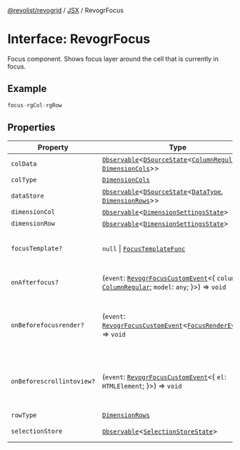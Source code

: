 [@revolist/revogrid](README.md) / [JSX](Namespace.JSX.md) / RevogrFocus

# Interface: RevogrFocus

Focus component. Shows focus layer around the cell that is currently in focus.

## Example

```ts
focus-rgCol-rgRow
```

## Properties

| Property | Type | Description | Defined in |
| ------ | ------ | ------ | ------ |
| `colData` | [`Observable`](TypeAlias.Observable.md)\<[`DSourceState`](TypeAlias.DSourceState.md)\<[`ColumnRegular`](Interface.ColumnRegular.md), [`DimensionCols`](TypeAlias.DimensionCols.md)\>\> | Column source | [src/components.d.ts:1723](https://github.com/revolist/revogrid/blob/0ab93afcbb5b98b002edc76b162fc6cdefa047cd/src/components.d.ts#L1723) |
| `colType` | [`DimensionCols`](TypeAlias.DimensionCols.md) | Column type | [src/components.d.ts:1727](https://github.com/revolist/revogrid/blob/0ab93afcbb5b98b002edc76b162fc6cdefa047cd/src/components.d.ts#L1727) |
| `dataStore` | [`Observable`](TypeAlias.Observable.md)\<[`DSourceState`](TypeAlias.DSourceState.md)\<[`DataType`](TypeAlias.DataType.md), [`DimensionRows`](TypeAlias.DimensionRows.md)\>\> | Data rows source | [src/components.d.ts:1731](https://github.com/revolist/revogrid/blob/0ab93afcbb5b98b002edc76b162fc6cdefa047cd/src/components.d.ts#L1731) |
| `dimensionCol` | [`Observable`](TypeAlias.Observable.md)\<[`DimensionSettingsState`](Interface.DimensionSettingsState.md)\> | Dimension settings X | [src/components.d.ts:1735](https://github.com/revolist/revogrid/blob/0ab93afcbb5b98b002edc76b162fc6cdefa047cd/src/components.d.ts#L1735) |
| `dimensionRow` | [`Observable`](TypeAlias.Observable.md)\<[`DimensionSettingsState`](Interface.DimensionSettingsState.md)\> | Dimension settings Y | [src/components.d.ts:1739](https://github.com/revolist/revogrid/blob/0ab93afcbb5b98b002edc76b162fc6cdefa047cd/src/components.d.ts#L1739) |
| `focusTemplate?` | `null` \| [`FocusTemplateFunc`](TypeAlias.FocusTemplateFunc.md) | Focus template custom function. Can be used to render custom focus layer. | [src/components.d.ts:1743](https://github.com/revolist/revogrid/blob/0ab93afcbb5b98b002edc76b162fc6cdefa047cd/src/components.d.ts#L1743) |
| `onAfterfocus?` | (`event`: [`RevogrFocusCustomEvent`](Interface.RevogrFocusCustomEvent.md)\<\{ `column`: [`ColumnRegular`](Interface.ColumnRegular.md); `model`: `any`; \}\>) => `void` | Used to setup properties after focus was rendered | [src/components.d.ts:1747](https://github.com/revolist/revogrid/blob/0ab93afcbb5b98b002edc76b162fc6cdefa047cd/src/components.d.ts#L1747) |
| `onBeforefocusrender?` | (`event`: [`RevogrFocusCustomEvent`](Interface.RevogrFocusCustomEvent.md)\<[`FocusRenderEvent`](Interface.FocusRenderEvent.md)\>) => `void` | Before focus render event. Can be prevented by event.preventDefault(). If preventDefault used slot will be rendered. | [src/components.d.ts:1754](https://github.com/revolist/revogrid/blob/0ab93afcbb5b98b002edc76b162fc6cdefa047cd/src/components.d.ts#L1754) |
| `onBeforescrollintoview?` | (`event`: [`RevogrFocusCustomEvent`](Interface.RevogrFocusCustomEvent.md)\<\{ `el`: `HTMLElement`; \}\>) => `void` | Before focus changed verify if it's in view and scroll viewport into this view Can be prevented by event.preventDefault() | [src/components.d.ts:1758](https://github.com/revolist/revogrid/blob/0ab93afcbb5b98b002edc76b162fc6cdefa047cd/src/components.d.ts#L1758) |
| `rowType` | [`DimensionRows`](TypeAlias.DimensionRows.md) | Row type | [src/components.d.ts:1762](https://github.com/revolist/revogrid/blob/0ab93afcbb5b98b002edc76b162fc6cdefa047cd/src/components.d.ts#L1762) |
| `selectionStore` | [`Observable`](TypeAlias.Observable.md)\<[`SelectionStoreState`](TypeAlias.SelectionStoreState.md)\> | Selection, range, focus for selection | [src/components.d.ts:1766](https://github.com/revolist/revogrid/blob/0ab93afcbb5b98b002edc76b162fc6cdefa047cd/src/components.d.ts#L1766) |
